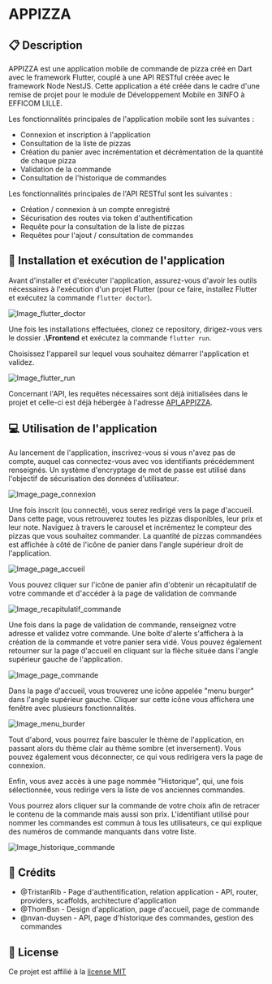 # APPIZZA

## :clipboard: Description
APPIZZA est une application mobile de commande de pizza créé en Dart avec le framework Flutter, couplé à une API RESTful créée avec le framework Node NestJS.
Cette application a été créée dans le cadre d'une remise de projet pour le module de Développement Mobile en 3INFO à EFFICOM LILLE.

Les fonctionnalités principales de l'application mobile sont les suivantes :
- Connexion et inscription à l'application
- Consultation de la liste de pizzas
- Création du panier avec incrémentation et décrémentation de la quantité de chaque pizza
- Validation de la commande
- Consultation de l'historique de commandes

Les fonctionnalités principales de l'API RESTful sont les suivantes :
- Création / connexion à un compte enregistré
- Sécurisation des routes via token d'authentification
- Requête pour la consultation de la liste de pizzas
- Requêtes pour l'ajout / consultation de commandes

## :hammer: Installation et exécution de l'application

Avant d'installer et d'exécuter l'application, assurez-vous d'avoir les outils nécessaires à l'exécution d'un projet Flutter (pour ce faire, installez Flutter et exécutez la commande `flutter doctor`).

![Image_flutter_doctor](./res/flutterDoctor.PNG)

Une fois les installations effectuées, clonez ce repository, dirigez-vous vers le dossier **.\Frontend** et exécutez la commande `flutter run`.

Choisissez l'appareil sur lequel vous souhaitez démarrer l'application et validez.

![Image_flutter_run](./res/flutterRun.PNG)

Concernant l'API, les requêtes nécessaires sont déjà initialisées dans le projet et celle-ci est déjà hébergée à l'adresse [API_APPIZZA](https://appizza.vercel.app/).

## :computer: Utilisation de l'application

Au lancement de l'application, inscrivez-vous si vous n'avez pas de compte, auquel cas connectez-vous avec vos identifiants précédemment renseignés. Un système d'encryptage de mot de passe est utilisé dans l'objectif de sécurisation des données d'utilisateur. 

![Image_page_connexion](./res/pageConnexion.PNG)

Une fois inscrit (ou connecté), vous serez redirigé vers la page d'accueil. Dans cette page, vous retrouverez toutes les pizzas disponibles, leur prix et leur note.
Naviguez à travers le carousel et incrémentez le compteur des pizzas que vous souhaitez commander.
La quantité de pizzas commandées est affichée à côté de l'icône de panier dans l'angle supérieur droit de l'application.

![Image_page_accueil](./res/pageAccueil.PNG)

Vous pouvez cliquer sur l'icône de panier afin d'obtenir un récapitulatif de votre commande et d'accéder à la page de validation de commande

![Image_recapitulatif_commande](./res/recapitulatifCommande.PNG)

Une fois dans la page de validation de commande, renseignez votre adresse et validez votre commande. Une boîte d'alerte s'affichera à la création de la commande et votre panier sera vidé. Vous pouvez également retourner sur la page d'accueil en cliquant sur la flèche située dans l'angle supérieur gauche de l'application.

![Image_page_commande](./res/pageCommande.PNG)

Dans la page d'accueil, vous trouverez une icône appelée "menu burger" dans l'angle supérieur gauche. Cliquer sur cette icône vous affichera une fenêtre avec plusieurs fonctionnalités.

![Image_menu_burder](./res/menuBurger.PNG)

Tout d'abord, vous pourrez faire basculer le thème de l'application, en passant alors du thème clair au thème sombre (et inversement). Vous pouvez également vous déconnecter, ce qui vous redirigera vers la page de connexion.

Enfin, vous avez accès à une page nommée "Historique", qui, une fois sélectionnée, vous redirige vers la liste de vos anciennes commandes.

Vous pourrez alors cliquer sur la commande de votre choix afin de retracer le contenu de la commande mais aussi son prix. L'identifiant utilisé pour nommer les commandes est commun à tous les utilisateurs, ce qui explique des numéros de commande manquants dans votre liste.

![Image_historique_commande](./res/historiqueCommande.PNG)

## :handshake: Crédits

- @TristanRib - Page d'authentification, relation application - API, router, providers, scaffolds, architecture d'application
- @ThomBsn - Design d'application, page d'accueil, page de commande 
- @nvan-duysen - API, page d'historique des commandes, gestion des commandes

## :memo: License

Ce projet est affilié à la [license MIT](https://gitlab.com/TristanRib/appizza/-/blob/main/LICENSE?ref_type=heads)
